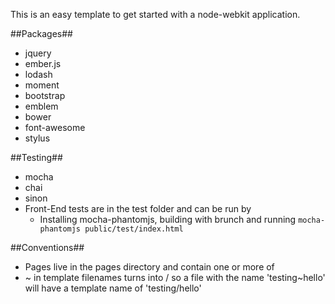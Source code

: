 This is an easy template to get started with a node-webkit application.


##Packages##

* jquery
* ember.js
* lodash
* moment
* bootstrap
* emblem
* bower
* font-awesome
* stylus

##Testing##

* mocha
* chai
* sinon
* Front-End tests are in the test folder and can be run by
    * Installing mocha-phantomjs, building with brunch and running `mocha-phantomjs public/test/index.html`


##Conventions##

* Pages live in the pages directory and contain one or more of
* ~ in template filenames turns into / so a file with the name 'testing~hello' will have a template name of 'testing/hello'

